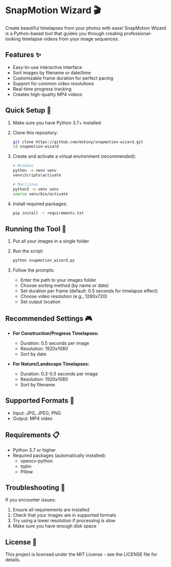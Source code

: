 # SnapMotion Wizard 🎬

Create beautiful timelapses from your photos with ease! SnapMotion Wizard is a Python-based tool that guides you through creating professional-looking timelapse videos from your image sequences.

## Features ✨

- Easy-to-use interactive interface
- Sort images by filename or date/time
- Customizable frame duration for perfect pacing
- Support for common video resolutions
- Real-time progress tracking
- Creates high-quality MP4 videos

## Quick Setup 🚀

1. Make sure you have Python 3.7+ installed
2. Clone this repository:
   ```bash
   git clone https://github.com/mskiny/snapmotion-wizard.git
   cd snapmotion-wizard
   ```

3. Create and activate a virtual environment (recommended):
   ```bash
   # Windows
   python -m venv venv
   venv\Scripts\activate

   # Mac/Linux
   python3 -m venv venv
   source venv/bin/activate
   ```

4. Install required packages:
   ```bash
   pip install -r requirements.txt
   ```

## Running the Tool 🎯

1. Put all your images in a single folder
2. Run the script:
   ```bash
   python snapmotion_wizard.py
   ```

3. Follow the prompts:
   - Enter the path to your images folder
   - Choose sorting method (by name or date)
   - Set duration per frame (default: 0.5 seconds for timelapse effect)
   - Choose video resolution (e.g., 1280x720)
   - Set output location

## Recommended Settings 🎮

- **For Construction/Progress Timelapses:**
  - Duration: 0.5 seconds per image
  - Resolution: 1920x1080
  - Sort by date

- **For Nature/Landscape Timelapses:**
  - Duration: 0.3-0.5 seconds per image
  - Resolution: 1920x1080
  - Sort by filename

## Supported Formats 📸

- Input: JPG, JPEG, PNG
- Output: MP4 video

## Requirements 📋

- Python 3.7 or higher
- Required packages (automatically installed):
  - opencv-python
  - tqdm
  - Pillow

## Troubleshooting 🔧

If you encounter issues:
1. Ensure all requirements are installed
2. Check that your images are in supported formats
3. Try using a lower resolution if processing is slow
4. Make sure you have enough disk space

## License 📄

This project is licensed under the MIT License - see the LICENSE file for details.
